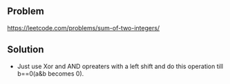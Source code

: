 ## Problem

https://leetcode.com/problems/sum-of-two-integers/

## Solution

- Just use Xor and AND opreaters with a left shift and do this operation till b==0(a&b becomes 0).
